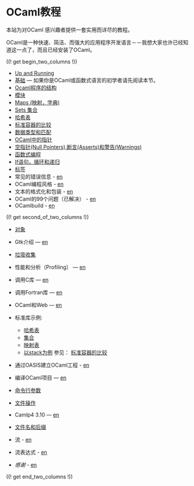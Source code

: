 <!-- ((! set title OCaml教程 !)) ((! set learn !)) -->
<!-- {{! input template/macros.mpp !}} -->

# OCaml教程

本站为对OCaml 感兴趣者提供一套实用而详尽的教程。

OCaml是一种快速、简洁、而强大的应用程序开发语言－－我想大家也许已经知道这一点了，而且已经安装了OCaml。

((! get begin_two_columns !))

* [Up and Running](up_and_running.html)
* [基础](basics.zh.html) — 如果你是OCaml或函数式语言的初学者请先阅读本节。
* [Ocaml程序的结构](structure_of_ocaml_programs.zh.html)
* [模块](modules.zh.html)
* [Maps (映射，字典)](map.zh.html)
* [Sets 集合](set.zh.html)
* [哈希表](hashtbl.zh.html)
* [标准容器的比较](comparison_of_standard_containers.zh.html)
* [数据类型和匹配](data_types_and_matching.zh.html)
* [OCaml中的指针](pointers.zh.html)
* [空指针(Null Pointers),断言(Asserts)和警告(Warnings)](null_pointers_asserts_and_warnings.zh.html)
* [函数式编程](functional_programming.zh.html)
* [If语句，循环和递归](if_statements_loops_and_recursion.zh.html)
* [标签](labels.zh.html)
* 常见的错误信息 - [en](common_error_messages.html)
* OCaml编程风格 - [en](guidelines.html)
* 文本的格式化和包装 - [en](format.html)
* OCaml的99个问题（已解决） - [en](99problems.html)
* OCamlbuild - [en](ocamlbuild/)

((! get second_of_two_columns !))

* [对象](objects.zh.html)
* Gtk介绍 — [en](introduction_to_gtk.html)
* [垃圾收集](garbage_collection.zh.html)
* 性能和分析（Profiling） — [en](performance_and_profiling.html)
* 调用C库 — [en](calling_c_libraries.html)
* 调用Fortran库 — [en](calling_fortran_libraries.html)
* OCaml和Web — [en](ocaml_and_the_web.html)
* 标准库示例:
  - [哈希表](hashtbl.zh.html "Hashtbl")
  - [集合](set.zh.html "Set")
  - [映射表](map.zh.html "Map")
  - [以stack为例](stack.zh.html "Stack")
  参见： [标准容器的比较](comparison_of_standard_containers.zh.html)

* 通过OASIS建立OCaml工程 - [en](setting_up_with_oasis.html)
* 编译OCaml项目 — [en](compiling_ocaml_projects.html)
* [命令行参数](command-line_arguments.zh.html)
* [文件操作](file_manipulation.zh.html)
* Camlp4 3.10 — [en](camlp4_3.10/index.html)
* [文件名和后缀](filenames.zh.html)
* 流 - [en](streams.html)
* 流表达式 - [en](stream_expressions.html)
* _感谢_ - [en](../../contributors.html#Oldercontributorstothetutorials)

((! get end_two_columns !))

